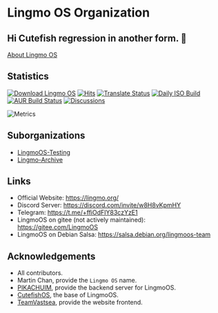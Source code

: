 # Lingmo OS Organization

## Hi Cutefish regression in another form. 👋
[About Lingmo OS](https://wiki.lingmo.org/wiki/getting-started#about-lingmo-os)

## Statistics
[![Download Lingmo OS](https://img.shields.io/sourceforge/dt/lingmo-os.svg)](https://sourceforge.net/projects/lingmo-os/files/latest/download)
[![Hits](https://hits.seeyoufarm.com/api/count/incr/badge.svg?url=https%3A%2F%2Fgithub.com%2FLingmoOS&count_bg=%2379C83D&title_bg=%23555555&icon=&icon_color=%23E7E7E7&title=hits&edge_flat=false)](https://hits.seeyoufarm.com)
[![Translate Status](https://hosted.weblate.org/widget/lingmoos/svg-badge.svg)](https://hosted.weblate.org/projects/lingmoos/)
[![Daily ISO Build](https://github.com/LingmoOS/live-build-config/actions/workflows/build.yml/badge.svg)](https://github.com/LingmoOS/live-build-config)
[![AUR Build Status](https://img.shields.io/github/actions/workflow/status/LingmoOS/aur/build.yml?label=AUR%20Build)](https://github.com/LingmoOS/aur)
[![Discussions](https://img.shields.io/github/discussions/LingmoOS/Community)](https://github.com/orgs/LingmoOS/discussions)

![Metrics](https://lingmoos.github.io/lingmo-metrics/metrics.svg)

## Suborganizations
- [LingmoOS-Testing](https://github.com/LingmoOS-Testing)
- [Lingmo-Archive](https://github.com/Lingmo-Archive)

## Links
- Official Website: <https://lingmo.org/>
- Discord Server: <https://discord.com/invite/w8H8vKpmHY>
- Telegram: <https://t.me/+ffiOdFIY83czYzE1>
- LingmoOS on gitee (not actively maintained): <https://gitee.com/LingmoOS>
- LingmoOS on Debian Salsa: <https://salsa.debian.org/lingmoos-team>

## Acknowledgements
- All contributors.
- Martin Chan, provide the `Lingmo OS` name.
- [PIKACHUIM](https://github.com/PIKACHUIM), provide the backend server for LingmoOS.
- [CutefishOS](https://github.com/cutefishos), the base of LingmoOS.
- [TeamVastsea](https://github.com/TeamVastsea), provide the website frontend.
